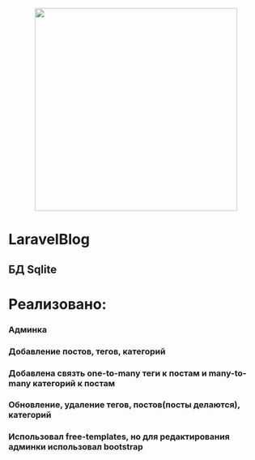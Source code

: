 <p align="center"><a href="https://laravel.com" target="_blank"><img src="https://raw.githubusercontent.com/laravel/art/master/logo-lockup/5%20SVG/2%20CMYK/1%20Full%20Color/laravel-logolockup-cmyk-red.svg" width="400"></a></p>

# LaravelBlog
## БД Sqlite

# Реализовано:
### Админка
### Добавление постов, тегов, категорий
### Добавлена связть one-to-many теги к постам и many-to-many категорий к постам
### Обновление, удаление тегов, постов(посты делаются), категорий

### Использовал free-templates, но для редактирования админки использовал bootstrap
